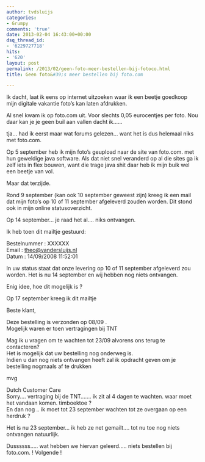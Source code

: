 ```yaml
---
author: tvdsluijs
categories:
- Grumpy
comments: 'true'
date: 2013-02-04 16:43:00+00:00
dsq_thread_id:
- '6229727718'
hits:
- '620'
layout: post
permalink: /2013/02/geen-foto-meer-bestellen-bij-fotoco.html
title: Geen foto&#39;s meer bestellen bij foto.com

---
```

Ik dacht, laat ik eens op internet uitzoeken waar ik een beetje goedkoop mijn digitale vakantie foto’s kan laten afdrukken.

Al snel kwam ik op foto.com uit. Voor slechts 0,05 eurocentjes per foto. Nou daar kan je je geen buil aan vallen dacht ik……

tja… had ik eerst maar wat forums gelezen… want het is dus helemaal niks met foto.com.

Op 5 september heb ik mijn foto’s geupload naar de site van foto.com. met hun geweldige java software. Als dat niet snel veranderd op al die sites ga ik zelf iets in flex bouwen, want die trage java shit daar heb ik mijn buik wel een beetje van vol.

Maar dat terzijde.

Rond 9 september (kan ook 10 september geweest zijn) kreeg ik een mail dat mijn foto’s op 10 of 11 september afgeleverd zouden worden. Dit stond ook in mijn online statusoverzicht.

Op 14 september… je raad het al…. niks ontvangen.

Ik heb toen dit mailtje gestuurd:

Bestelnummer : XXXXXX  
Email : theo@vandersluijs.nl   
Datum : 14/09/2008 11:52:01 

In uw status staat dat onze levering op 10 of 11 september afgeleverd zou worden. Het is nu 14 september en wij hebben nog niets ontvangen. 

Enig idee, hoe dit mogelijk is ?

Op 17 september kreeg ik dit mailtje

Beste klant, 

Deze bestelling is verzonden op 08/09 .   
Mogelijk waren er toen vertragingen bij TNT 

Mag ik u vragen om te wachten tot 23/09 alvorens ons terug te contacteren?   
Het is mogelijk dat uw bestelling nog onderweg is.   
Indien u dan nog niets ontvangen heeft zal ik opdracht geven om je bestelling nogmaals af te drukken 

mvg 

Dutch Customer Care  
Sorry…. vertraging bij de TNT……. ik zit al 4 dagen te wachten. waar moet het vandaan komen. timboektoe ?  
En dan nog .. ik moet tot 23 september wachten tot ze overgaan op een herdruk ?

Het is nu 23 september… ik heb ze net gemailt…. tot nu toe nog niets ontvangen natuurlijk.

Dussssss….. wat hebben we hiervan geleerd….. niets bestellen bij foto.com. ! Volgende !